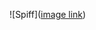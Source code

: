 ![Spiff]([image link](https://media.discordapp.net/attachments/1216865417721680006/1247392856038178836/A774ABE7-CDA0-42D6-B332-13F4DB057E50.jpg?ex=665fdca0&is=665e8b20&hm=749f5a8d8009faf5fedabd43dc649b6b7511d0baa5589bfd9d9cc6e4e5f855a4&=&format=webp&width=448&height=597))
